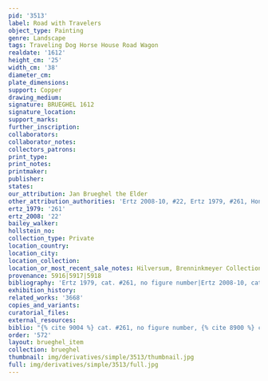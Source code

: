 ```yaml
---
pid: '3513'
label: Road with Travelers
object_type: Painting
genre: Landscape
tags: Traveling Dog Horse House Road Wagon
realdate: '1612'
height_cm: '25'
width_cm: '38'
diameter_cm: 
plate_dimensions: 
support: Copper
drawing_medium: 
signature: BRUEGHEL 1612
signature_location: 
support_marks: 
further_inscription: 
collaborators: 
collaborator_notes: 
collectors_patrons: 
print_type: 
print_notes: 
printmaker: 
publisher: 
states: 
our_attribution: Jan Brueghel the Elder
other_attribution_authorities: 'Ertz 2008-10, #22, Ertz 1979, #261, Honig database'
ertz_1979: '261'
ertz_2008: '22'
bailey_walker: 
hollstein_no: 
collection_type: Private
location_country: 
location_city: 
location_collection: 
location_or_most_recent_sale_notes: Hilversum, Brenninkmeyer Collection
provenance: 5916|5917|5918
bibliography: 'Ertz 1979, cat. #261, no figure number|Ertz 2008-10, cat. #22, p.111'
exhibition_history: 
related_works: '3668'
copies_and_variants: 
curatorial_files: 
external_resources: 
biblio: "{% cite 9004 %} cat. #261, no figure number, {% cite 8900 %} cat. #22, p.111"
order: '572'
layout: brueghel_item
collection: brueghel
thumbnail: img/derivatives/simple/3513/thumbnail.jpg
full: img/derivatives/simple/3513/full.jpg
---
```

